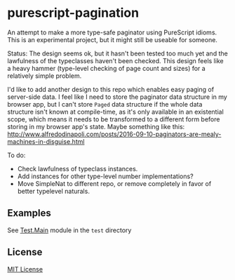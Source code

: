 # purescript-pagination

An attempt to make a more type-safe paginator using PureScript idioms.
This is an experimental project, but it might still be useable for someone.

Status: The design seems ok, but it hasn't been tested too much yet and the lawfulness of the typeclasses haven't been checked. This design feels like a heavy hammer (type-level checking of page count and sizes) for a relatively simple problem.

I'd like to add another design to this repo which enables easy paging of server-side data. I feel like I need to store the paginator data structure in my browser app, but I can't store `Paged` data structure if the whole data structure isn't known at compile-time, as it's only available in an existential scope, which means it needs to be transformed to a different form before storing in my browser app's state. Maybe something like this: http://www.alfredodinapoli.com/posts/2016-09-10-paginators-are-mealy-machines-in-disguise.html

To do:
- Check lawfulness of typeclass instances.
- Add instances for other type-level number implementations?
- Move SimpleNat to different repo, or remove completely in favor of better typelevel naturals.

## Examples

See [Test.Main](test/Main.purs) module in the `test` directory

## License

[MIT License](LICENSE)

